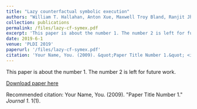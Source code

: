 ```yaml
---
title: "Lazy counterfactual symbolic execution"
authors: "William T. Hallahan, Anton Xue, Maxwell Troy Bland, Ranjit Jhala, Ruzica Piskac"
collection: publications
permalink: /files/lazy-cf-symex.pdf
excerpt: 'This paper is about the number 1. The number 2 is left for future work.'
date: 2019-6-1
venue: 'PLDI 2019'
paperurl: '/files/lazy-cf-symex.pdf'
citation: 'Your Name, You. (2009). &quot;Paper Title Number 1.&quot; <i>Journal 1</i>. 1(1).'
---
```

This paper is about the number 1. The number 2 is left for future work.

[Download paper here](http://academicpages.github.io/files/paper1.pdf)

Recommended citation: Your Name, You. (2009). "Paper Title Number 1." <i>Journal 1</i>. 1(1).